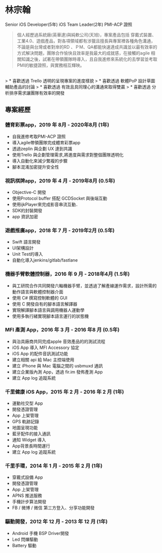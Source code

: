 
# 林宗翰
Senior iOS Developer(5年) 
iOS Team Leader(2年) 
PMI-ACP 證照

   >    個人經歷過系統廠(英華達)與純軟公司(天旭)，專案產品包括 穿戴式裝置、工業4.0、遊戲產品，對各項領域都有涉獵且擅長與專案裡各種角色溝通，不論是與台灣或者對岸的RD 、ＰM、QA都能快速達成共識並以最有效率的方式解決問題，團隊合作愉快且效率是我最大的成就感，在接觸的agile 相關知識之後，試著在帶領團隊時導入，且自我進修來系統化的去學習並考取PMI的敏捷證照，與實務相互輝映。
   <br>
   > *  喜歡透過 Trello 透明的呈現專案的進度樣貌 
   > * 喜歡透過 軟體PoP 設計草圖輔助產品的討論 
   > * 喜歡透過 有效且具同理心的溝通來取得雙贏 
   > *  喜歡透過 分析排序需求讓團隊有效率的開發
   <br>

## 專案經歷

### 體育彩票app，2019 年 8月 - 2020年8月 (1年)
- 自我進修考取PMI-ACP 證照
- 導入agile帶領團隊完成體育彩票app
- 透過zeplin 與企劃 UX 達到共識
- 使用Trello 與企劃管理需求,將進度與需求對整個團隊透明化
- 導入自動化來減少繁複的步驟
- 腳本混淆加密提升安全性

### 視訊棋牌app，2019 年 4 月 - 2019年8月 (0.5年)
- Objective-C 開發
- 使用Protocol buffer 搭配 GCDSocket 與後端互動
- 使用ijkPlayer來完成影音串流互動．
- SDK的封裝開發
- app 資訊加密


### 遊戲推廣app，2018 年 7 月 - 2019年2月 (0.5年) 
- Swift 語言開發
- UI架構設計
- Unit Test的導入
- 自動化導入jenkins/gitlab/fastlane


### 機器手臂軟體控制器，2016 年 9 月 - 2018年4月 (1.5年)
- 與工研院合作共同開發六軸機器手臂，並透過了解產線運作需求，設計所需的動作語言與軟體控制器介面
- 使用 C# 撰寫控制軟體的  GUI
- 使用 C 開發自有的腳本語言解譯器
- 實現解譯腳本語言與調用機器人運動學
- 使用多執行緒實現腳本語言運行的狀態機

### MFI 產測 App，2016 年 3 月 - 2016 年8 月 (0.5年)
- 與治具廠商共同完成apple 音效產品的的測試流程
- iOS App 導入 MFI Accessory 協定
- iOS App 的配件音訊測試功能
- 建立相關 api 給 Mac 主控端使用
- 建立 iPhone 與  Mac 電腦之間的 usbmuxd 通訊
- 建立企業版內測 App，透過 fir.im 發佈產測 App
- 建立 App log 追蹤系統

### 千里健康  iOS App，2015 年 2 月 - 2016 年 2 月 (1年)
- 運動社交型 App
- 開發憑證管理
- App 上架管理
- GPS 軌跡記錄
- 地圖呈現功能 
- 藍牙配件的接入通訊
- 通知 Widget 導入 
- App背景長時間運行
- 建立 App log 追蹤系統


### 千里手環，2014 年 1 月 - 2015 年 2 月 (1年)
- 穿戴式設備 App
- 開發憑證管理 
- App 上架管理
- APNS 推送服務
- 手機計步算法開發
- FB / 微博 / 微信  第三方登入、分享功能開發


### 驅動開發，2012 年 12 月 - 2013 年 12 月 (1年)
- Android 手機  BSP Driver開發
- Led 閃爍驅動
- Battery 驅動

